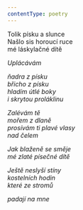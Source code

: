 ```yaml
---
contentType: poetry
---
```


<section>

Tolik písku a slunce  
Našlo sis horoucí ruce  
mé láskylačné dítě

_Uplácávám_

</section>

<section>

_ňadra z písku  
břicho z písku  
hladím útlé boky  
i skrytou proláklinu_

</section>

<section>

_Zalévám tě  
mořem z dlaně  
prosívám ti plavé vlasy  
nad čelem_

</section>

<section>

_Jak blaženě se směje  
mé zlaté písečné dítě_

</section>

<section>

_Ještě neslyší stíny  
kostelních hodin  
které ze stromů_

</section>

<section>

_padají na mne_

</section>
